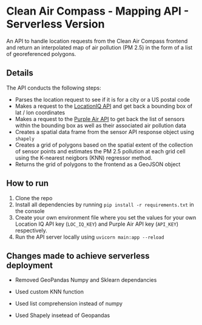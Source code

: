 # Clean Air Compass - Mapping API - Serverless Version

An API to handle location requests from the Clean Air Compass frontend and return an interpolated map of air pollution (PM 2.5) in the form of a list of georeferenced polygons.

## Details

The API conducts the following steps:

- Parses the location request to see if it is for a city or a US postal code
- Makes a request to the [LocationIQ API](https://locationiq.com/) and get back a bounding box of lat / lon coordinates
- Makes a request to the [Purple Air API](https://www2.purpleair.com/) to get back the list of sensors within the bounding box as well as their associated air pollution data
- Creates a spatial data frame from the sensor API response object using `shapely`
- Creates a grid of polygons based on the spatial extent of the collection of sensor points and estimates the PM 2.5 pollution at each grid cell using the K-nearest neigbors (KNN) regressor method.
- Returns the grid of polygons to the frontend as a GeoJSON object

## How to run

1. Clone the repo
2. Install all dependencies by running `pip install -r requirements.txt` in the console
3. Create your own environment file where you set the values for your own Location IQ API key (`LOC_IQ_KEY`) and Purple Air API key (`API_KEY`) respectively.
4. Run the API server locally using `uvicorn main:app --reload`

## Changes made to achieve serverless deployment

- Removed GeoPandas Numpy and Sklearn dependancies

- Used custom KNN function
- Used list comprehension instead of numpy
- Used Shapely insetead of Geopandas